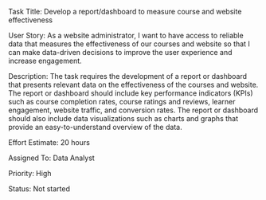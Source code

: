 Task Title: Develop a report/dashboard to measure course and website effectiveness

User Story: As a website administrator, I want to have access to reliable data that measures the effectiveness of our courses and website so that I can make data-driven decisions to improve the user experience and increase engagement.

Description: The task requires the development of a report or dashboard that presents relevant data on the effectiveness of the courses and website. The report or dashboard should include key performance indicators (KPIs) such as course completion rates, course ratings and reviews, learner engagement, website traffic, and conversion rates. The report or dashboard should also include data visualizations such as charts and graphs that provide an easy-to-understand overview of the data.

Effort Estimate: 20 hours

Assigned To: Data Analyst

Priority: High

Status: Not started